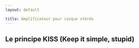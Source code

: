```yaml
---
layout: default

title: Amplificateur pour casque stéréo
---
```


<div class="container">

## Le principe KISS (Keep it simple, stupid)

</div>
